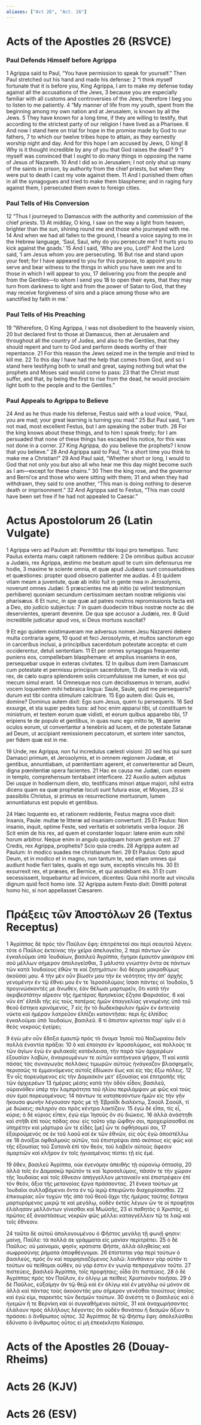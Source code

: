 ```yaml
---
aliases: ["Act 26", "Act. 26"]
---
```



# Acts of the Apostles 26 (RSVCE)

### Paul Defends Himself before Agrippa
1 Agrippa said to Paul, “You have permission to speak for yourself.” Then Paul stretched out his hand and made his defense:
2 “I think myself fortunate that it is before you, King Agrippa, I am to make my defense today against all the accusations of the Jews,
3 because you are especially familiar with all customs and controversies of the Jews; therefore I beg you to listen to me patiently.
4 “My manner of life from my youth, spent from the beginning among my own nation and at Jerusalem, is known by all the Jews.
5 They have known for a long time, if they are willing to testify, that according to the strictest party of our religion I have lived as a Pharisee.
6 And now I stand here on trial for hope in the promise made by God to our fathers,
7 to which our twelve tribes hope to attain, as they earnestly worship night and day. And for this hope I am accused by Jews, O king!
8 Why is it thought incredible by any of you that God raises the dead?
9 “I myself was convinced that I ought to do many things in opposing the name of Jesus of Nazareth.
10 And I did so in Jerusalem; I not only shut up many of the saints in prison, by authority from the chief priests, but when they were put to death I cast my vote against them.
11 And I punished them often in all the synagogues and tried to make them blaspheme; and in raging fury against them, I persecuted them even to foreign cities.
### Paul Tells of His Conversion
12 “Thus I journeyed to Damascus with the authority and commission of the chief priests.
13 At midday, O king, I saw on the way a light from heaven, brighter than the sun, shining round me and those who journeyed with me.
14 And when we had all fallen to the ground, I heard a voice saying to me in the Hebrew language, ‘Saul, Saul, why do you persecute me? It hurts you to kick against the goads.’
15 And I said, ‘Who are you, Lord?’ And the Lord said, ‘I am Jesus whom you are persecuting.
16 But rise and stand upon your feet; for I have appeared to you for this purpose, to appoint you to serve and bear witness to the things in which you have seen me and to those in which I will appear to you,
17 delivering you from the people and from the Gentiles—to whom I send you
18 to open their eyes, that they may turn from darkness to light and from the power of Satan to God, that they may receive forgiveness of sins and a place among those who are sanctified by faith in me.’
### Paul Tells of His Preaching
19 “Wherefore, O King Agrippa, I was not disobedient to the heavenly vision,
20 but declared first to those at Damascus, then at Jerusalem and throughout all the country of Judea, and also to the Gentiles, that they should repent and turn to God and perform deeds worthy of their repentance.
21 For this reason the Jews seized me in the temple and tried to kill me.
22 To this day I have had the help that comes from God, and so I stand here testifying both to small and great, saying nothing but what the prophets and Moses said would come to pass:
23 that the Christ must suffer, and that, by being the first to rise from the dead, he would proclaim light both to the people and to the Gentiles.”
### Paul Appeals to Agrippa to Believe
24 And as he thus made his defense, Festus said with a loud voice, “Paul, you are mad; your great learning is turning you mad.”
25 But Paul said, “I am not mad, most excellent Festus, but I am speaking the sober truth.
26 For the king knows about these things, and to him I speak freely; for I am persuaded that none of these things has escaped his notice, for this was not done in a corner.
27 King Agrippa, do you believe the prophets? I know that you believe.”
28 And Agrippa said to Paul, “In a short time you think to make me a Christian!”
29 And Paul said, “Whether short or long, I would to God that not only you but also all who hear me this day might become such as I am—except for these chains.”
30 Then the king rose, and the governor and Berniʹce and those who were sitting with them;
31 and when they had withdrawn, they said to one another, “This man is doing nothing to deserve death or imprisonment.”
32 And Agrippa said to Festus, “This man could have been set free if he had not appealed to Caesar.”


# Actus Apostolorum 26 (Latin Vulgate)

1 Agrippa vero ad Paulum ait: Permittitur tibi loqui pro temetipso. Tunc Paulus extenta manu cœpit rationem reddere:
2 De omnibus quibus accusor a Judæis, rex Agrippa, æstimo me beatum apud te cum sim defensurus me hodie,
3 maxime te sciente omnia, et quæ apud Judæos sunt consuetudines et quæstiones: propter quod obsecro patienter me audias.
4 Et quidem vitam meam a juventute, quæ ab initio fuit in gente mea in Jerosolymis, noverunt omnes Judæi:
5 præscientes me ab initio (si velint testimonium perhibere) quoniam secundum certissimam sectam nostræ religionis vixi pharisæus.
6 Et nunc, in spe quæ ad patres nostros repromissionis facta est a Deo, sto judicio subjectus:
7 in quam duodecim tribus nostræ nocte ac die deservientes, sperant devenire. De qua spe accusor a Judæis, rex.
8 Quid incredibile judicatur apud vos, si Deus mortuos suscitat?

9 Et ego quidem existimaveram me adversus nomen Jesu Nazareni debere multa contraria agere,
10 quod et feci Jerosolymis, et multos sanctorum ego in carceribus inclusi, a principibus sacerdotum potestate accepta: et cum occiderentur, detuli sententiam.
11 Et per omnes synagogas frequenter puniens eos, compellebam blasphemare: et amplius insaniens in eos, persequebar usque in exteras civitates.
12 In quibus dum irem Damascum cum potestate et permissu principum sacerdotum,
13 die media in via vidi, rex, de cælo supra splendorem solis circumfulsisse me lumen, et eos qui mecum simul erant.
14 Omnesque nos cum decidissemus in terram, audivi vocem loquentem mihi hebraica lingua: Saule, Saule, quid me persequeris? durum est tibi contra stimulum calcitrare.
15 Ego autem dixi: Quis es, domine? Dominus autem dixit: Ego sum Jesus, quem tu persequeris.
16 Sed exsurge, et sta super pedes tuos: ad hoc enim apparui tibi, ut constituam te ministrum, et testem eorum quæ vidisti, et eorum quibus apparebo tibi,
17 eripiens te de populo et gentibus, in quas nunc ego mitto te,
18 aperire oculos eorum, ut convertantur a tenebris ad lucem, et de potestate Satanæ ad Deum, ut accipiant remissionem peccatorum, et sortem inter sanctos, per fidem quæ est in me.

19 Unde, rex Agrippa, non fui incredulus cælesti visioni:
20 sed his qui sunt Damasci primum, et Jerosolymis, et in omnem regionem Judææ, et gentibus, annuntiabam, ut pœnitentiam agerent, et converterentur ad Deum, digna pœnitentiæ opera facientes.
21 Hac ex causa me Judæi, cum essem in templo, comprehensum tentabant interficere.
22 Auxilio autem adjutus Dei usque in hodiernum diem, sto, testificans minori atque majori, nihil extra dicens quam ea quæ prophetæ locuti sunt futura esse, et Moyses,
23 si passibilis Christus, si primus ex resurrectione mortuorum, lumen annuntiaturus est populo et gentibus.

24 Hæc loquente eo, et rationem reddente, Festus magna voce dixit: Insanis, Paule: multæ te litteræ ad insaniam convertunt.
25 Et Paulus: Non insanio, inquit, optime Feste, sed veritatis et sobrietatis verba loquor.
26 Scit enim de his rex, ad quem et constanter loquor: latere enim eum nihil horum arbitror. Neque enim in angulo quidquam horum gestum est.
27 Credis, rex Agrippa, prophetis? Scio quia credis.
28 Agrippa autem ad Paulum: In modico suades me christianum fieri.
29 Et Paulus: Opto apud Deum, et in modico et in magno, non tantum te, sed etiam omnes qui audiunt hodie fieri tales, qualis et ego sum, exceptis vinculis his.
30 Et exsurrexit rex, et præses, et Bernice, et qui assidebant eis.
31 Et cum secessissent, loquebantur ad invicem, dicentes: Quia nihil morte aut vinculis dignum quid fecit homo iste.
32 Agrippa autem Festo dixit: Dimitti poterat homo hic, si non appellasset Cæsarem.


# Πράξεις τῶν Ἀποστόλων 26 (Textus Receptus)

1 Ἀγρίππας δὲ πρὸς τὸν Παῦλον ἔφη: ἐπιτρέπεταί σοι περὶ σεαυτοῦ λέγειν. τότε ὁ Παῦλος ἐκτείνας τὴν χεῖρα ἀπελογεῖτο,
2 περὶ πάντων ὧν ἐγκαλοῦμαι ὑπὸ Ἰουδαίων, βασιλεῦ Ἀγρίππα, ἥγημαι ἐμαυτὸν μακάριον ἐπὶ σοῦ μέλλων σήμερον ἀπολογεῖσθαι,
3 μάλιστα γνώστην ὄντα σε πάντων τῶν κατὰ Ἰουδαίους ἐθῶν τε καὶ ζητημάτων: διὸ δέομαι μακροθύμως ἀκοῦσαί μου.
4 τὴν μὲν οὖν βίωσίν μου τὴν ἐκ νεότητος τὴν ἀπ' ἀρχῆς γενομένην ἐν τῷ ἔθνει μου ἔν τε Ἱεροσολύμοις ἴσασι πάντες οἱ Ἰουδαῖοι,
5 προγινώσκοντές με ἄνωθεν, ἐὰν θέλωσι μαρτυρεῖν, ὅτι κατὰ τὴν ἀκριβεστάτην αἵρεσιν τῆς ἡμετέρας θρησκείας ἔζησα Φαρισαῖος.
6 καὶ νῦν ἐπ' ἐλπίδι τῆς εἰς τοὺς πατέρας ἡμῶν ἐπαγγελίας γενομένης ὑπὸ τοῦ θεοῦ ἕστηκα κρινόμενος,
7 εἰς ἣν τὸ δωδεκάφυλον ἡμῶν ἐν ἐκτενείᾳ νύκτα καὶ ἡμέραν λατρεῦον ἐλπίζει καταντῆσαι: περὶ ἧς ἐλπίδος ἐγκαλοῦμαι ὑπὸ Ἰουδαίων, βασιλεῦ.
8 τί ἄπιστον κρίνεται παρ' ὑμῖν εἰ ὁ θεὸς νεκροὺς ἐγείρει;

9 ἐγὼ μὲν οὖν ἔδοξα ἐμαυτῷ πρὸς τὸ ὄνομα Ἰησοῦ τοῦ Ναζωραίου δεῖν πολλὰ ἐναντία πρᾶξαι:
10 ὃ καὶ ἐποίησα ἐν Ἱεροσολύμοις, καὶ πολλούς τε τῶν ἁγίων ἐγὼ ἐν φυλακαῖς κατέκλεισα, τὴν παρὰ τῶν ἀρχιερέων ἐξουσίαν λαβών, ἀναιρουμένων τε αὐτῶν κατήνεγκα ψῆφον,
11 καὶ κατὰ πάσας τὰς συναγωγὰς πολλάκις τιμωρῶν αὐτοὺς ἠνάγκαζον βλασφημεῖν, περισσῶς τε ἐμμαινόμενος αὐτοῖς ἐδίωκον ἕως καὶ εἰς τὰς ἔξω πόλεις.
12 Ἐν οἷς πορευόμενος εἰς τὴν Δαμασκὸν μετ' ἐξουσίας καὶ ἐπιτροπῆς τῆς τῶν ἀρχιερέων
13 ἡμέρας μέσης κατὰ τὴν ὁδὸν εἶδον, βασιλεῦ, οὐρανόθεν ὑπὲρ τὴν λαμπρότητα τοῦ ἡλίου περιλάμψαν με φῶς καὶ τοὺς σὺν ἐμοὶ πορευομένους:
14 πάντων τε καταπεσόντων ἡμῶν εἰς τὴν γῆν ἤκουσα φωνὴν λέγουσαν πρός με τῇ Ἑβραΐδι διαλέκτῳ, Σαοὺλ Σαούλ, τί με διώκεις; σκληρόν σοι πρὸς κέντρα λακτίζειν.
15 ἐγὼ δὲ εἶπα, τίς εἶ, κύριε; ὁ δὲ κύριος εἶπεν, ἐγώ εἰμι Ἰησοῦς ὃν σὺ διώκεις.
16 ἀλλὰ ἀνάστηθι καὶ στῆθι ἐπὶ τοὺς πόδας σου: εἰς τοῦτο γὰρ ὤφθην σοι, προχειρίσασθαί σε ὑπηρέτην καὶ μάρτυρα ὧν τε εἶδές [με] ὧν τε ὀφθήσομαί σοι,
17 ἐξαιρούμενός σε ἐκ τοῦ λαοῦ καὶ ἐκ τῶν ἐθνῶν, εἰς οὓς ἐγὼ ἀποστέλλω σε
18 ἀνοῖξαι ὀφθαλμοὺς αὐτῶν, τοῦ ἐπιστρέψαι ἀπὸ σκότους εἰς φῶς καὶ τῆς ἐξουσίας τοῦ Σατανᾶ ἐπὶ τὸν θεόν, τοῦ λαβεῖν αὐτοὺς ἄφεσιν ἁμαρτιῶν καὶ κλῆρον ἐν τοῖς ἡγιασμένοις πίστει τῇ εἰς ἐμέ.

19 ὅθεν, βασιλεῦ Ἀγρίππα, οὐκ ἐγενόμην ἀπειθὴς τῇ οὐρανίῳ ὀπτασίᾳ,
20 ἀλλὰ τοῖς ἐν Δαμασκῷ πρῶτόν τε καὶ Ἱεροσολύμοις, πᾶσάν τε τὴν χώραν τῆς Ἰουδαίας καὶ τοῖς ἔθνεσιν ἀπήγγελλον μετανοεῖν καὶ ἐπιστρέφειν ἐπὶ τὸν θεόν, ἄξια τῆς μετανοίας ἔργα πράσσοντας.
21 ἕνεκα τούτων με Ἰουδαῖοι συλλαβόμενοι ὄντα ἐν τῷ ἱερῷ ἐπειρῶντο διαχειρίσασθαι.
22 ἐπικουρίας οὖν τυχὼν τῆς ἀπὸ τοῦ θεοῦ ἄχρι τῆς ἡμέρας ταύτης ἕστηκα μαρτυρόμενος μικρῷ τε καὶ μεγάλῳ, οὐδὲν ἐκτὸς λέγων ὧν τε οἱ προφῆται ἐλάλησαν μελλόντων γίνεσθαι καὶ Μωϋσῆς,
23 εἰ παθητὸς ὁ Χριστός, εἰ πρῶτος ἐξ ἀναστάσεως νεκρῶν φῶς μέλλει καταγγέλλειν τῷ τε λαῷ καὶ τοῖς ἔθνεσιν.

24 ταῦτα δὲ αὐτοῦ ἀπολογουμένου ὁ Φῆστος μεγάλῃ τῇ φωνῇ φησιν: μαίνῃ, Παῦλε: τὰ πολλά σε γράμματα εἰς μανίαν περιτρέπει.
25 ὁ δὲ Παῦλος: οὐ μαίνομαι, φησίν, κράτιστε Φῆστε, ἀλλὰ ἀληθείας καὶ σωφροσύνης ῥήματα ἀποφθέγγομαι.
26 ἐπίσταται γὰρ περὶ τούτων ὁ βασιλεύς, πρὸς ὃν καὶ παρρησιαζόμενος λαλῶ: λανθάνειν γὰρ αὐτὸν τι τούτων οὐ πείθομαι οὐθέν, οὐ γάρ ἐστιν ἐν γωνίᾳ πεπραγμένον τοῦτο.
27 πιστεύεις, βασιλεῦ Ἀγρίππα, τοῖς προφήταις; οἶδα ὅτι πιστεύεις.
28 ὁ δὲ Ἀγρίππας πρὸς τὸν Παῦλον, ἐν ὀλίγῳ με πείθεις Χριστιανὸν ποιῆσαι.
29 ὁ δὲ Παῦλος, εὐξαίμην ἂν τῷ θεῷ καὶ ἐν ὀλίγῳ καὶ ἐν μεγάλῳ οὐ μόνον σὲ ἀλλὰ καὶ πάντας τοὺς ἀκούοντάς μου σήμερον γενέσθαι τοιούτους ὁποῖος καὶ ἐγώ εἰμι, παρεκτὸς τῶν δεσμῶν τούτων.
30 ἀνέστη τε ὁ βασιλεὺς καὶ ὁ ἡγεμὼν ἥ τε Βερνίκη καὶ οἱ συγκαθήμενοι αὐτοῖς,
31 καὶ ἀναχωρήσαντες ἐλάλουν πρὸς ἀλλήλους λέγοντες ὅτι οὐδὲν θανάτου ἢ δεσμῶν ἄξιον τι πράσσει ὁ ἄνθρωπος οὗτος.
32 Ἀγρίππας δὲ τῷ Φήστῳ ἔφη: ἀπολελύσθαι ἐδύνατο ὁ ἄνθρωπος οὗτος εἰ μὴ ἐπεκέκλητο Καίσαρα.


# Acts of the Apostles 26 (Douay-Rheims)


# Acts 26 (KJV)


# Acts 26 (ESV)

